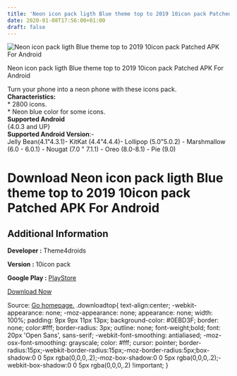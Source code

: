 ```yaml
---
title: 'Neon icon pack ligth Blue theme top to 2019 10icon pack Patched APK For Android'
date: 2020-01-08T17:56:00+01:00
draft: false
---
```


![Neon icon pack ligth Blue theme top to 2019 10icon pack Patched APK For Android](https://i0.wp.com/apkhome.net/wp-content/uploads/2020/01/Neon-icon-pack-ligth-Blue-theme-top-to-2019-10icon-pack-Patched.png "Neon icon pack ligth Blue theme top to 2019 10icon pack Patched APK For Android")

  

Neon icon pack ligth Blue theme top to 2019 10icon pack Patched APK For Android

Turn your phone into a neon phone with these icons pack.  
**Characteristics:**  
\* 2800 icons.  
\* Neon blue color for some icons.  
**Supported Android**  
{4.0.3 and UP}  
**Supported Android Version**:-  
Jelly Bean(4.1"4.3.1)- KitKat (4.4"4.4.4)- Lollipop (5.0"5.0.2) - Marshmallow (6.0 - 6.0.1) - Nougat (7.0 " 7.1.1) - Oreo (8.0-8.1) - Pie (9.0)

Download Neon icon pack ligth Blue theme top to 2019 10icon pack Patched APK For Android
========================================================================================

Additional Information
----------------------

**Developer :** Theme4droids

**Version :** 10icon pack

**Google Play :** [PlayStore](https://play.google.com/store/apps/details?id=com.icon.android.app.neontheme)

  

[Download Now](https://store4app.co/post/neon-icon-pack-ligth-blue-theme-top-to-2019-10icon-pack-patched-apk-for-android_1578501592)

  
Source: [Go homepage.](https://store4app.co/post/neon-icon-pack-ligth-blue-theme-top-to-2019-10icon-pack-patched-apk-for-android_1578501592) .downloadtop{ text-align:center; -webkit-appearance: none; -moz-appearance: none; appearance: none; width: 100%; padding: 9px 9px 11px 13px; background-color: #0EBD3F; border: none; color:#fff; border-radius: 3px; outline: none; font-weight;bold; font: 20px 'Open Sans', sans-serif; -webkit-font-smoothing: antialiased; -moz-osx-font-smoothing: grayscale; color: #fff; cursor: pointer; border-radius:15px;-webkit-border-radius:15px;-moz-border-radius:5px;box-shadow:0 0 5px rgba(0,0,0,.2);-moz-box-shadow:0 0 5px rgba(0,0,0,.2);-webkit-box-shadow:0 0 5px rgba(0,0,0,.2) !important; }